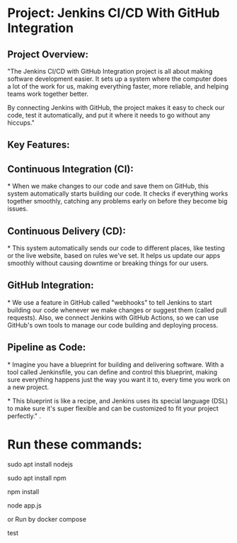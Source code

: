 <h1> Project:  Jenkins CI/CD With GitHub Integration </h1> 

<h2> Project Overview: </h2>
<p>"The Jenkins CI/CD with GitHub Integration project is all about making software development easier. It sets up a system where the computer does a lot of the work for us, making everything faster, more reliable, and helping teams work together better.

By connecting Jenkins with GitHub, the project makes it easy to check our code, test it automatically, and put it where it needs to go without any hiccups." </p>


<h2>Key Features:</h2>

<h2>Continuous Integration (CI):</h2>  
<p>* When we make changes to our code and save them on GitHub, this system automatically starts building our code. It checks if everything works together smoothly, catching any problems early on before they become big issues. </p>

<h2>Continuous Delivery (CD):</h2>
<p>* This system automatically sends our code to different places, like testing or the live website, based on rules we've set. It helps us update our apps smoothly without causing downtime or breaking things for our users. </p>

<h2>GitHub Integration:</h2>
<p>* We use a feature in GitHub called "webhooks" to tell Jenkins to start building our code whenever we make changes or suggest them (called pull requests). Also, we connect Jenkins with GitHub Actions, so we can use GitHub's own tools to manage our code building and deploying process. </p>

<h2>Pipeline as Code:</h2>
<p>* Imagine you have a blueprint for building and delivering software. With a tool called Jenkinsfile, you can define and control this blueprint, making sure everything happens just the way you want it to, every time you work on a new project.</p>

<p>* This blueprint is like a recipe, and Jenkins uses its special language (DSL) to make sure it's super flexible and can be customized to fit your project perfectly." .</p>


<h1>Run these commands: </h1>
<p>sudo apt install nodejs</p>

<p>sudo apt install npm</p>

<p>npm install</p>

<p>node app.js</p>

<p>or Run by docker compose</p>

<p>test</p>


